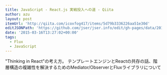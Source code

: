 ```yaml
---
title: JavaScript - React.js 実戦投入への道 - Qiita
author: azu
layout: post
itemUrl: 'http://qiita.com/icoxfog417/items/5d79b3336226aa51e30d'
editJSONPath: 'https://github.com/jser/jser.info/edit/gh-pages/data/2015/03/index.json'
date: '2015-03-16T13:27:02+00:00'
tags:
  - Flux
  - JavaScript
---
```

"Thinking in React"の考え方。 
テンプレートエンジンとReactの共存の話、階層構造の複雑性を解決するためのMediator/ObserverとFluxライブラリについて
